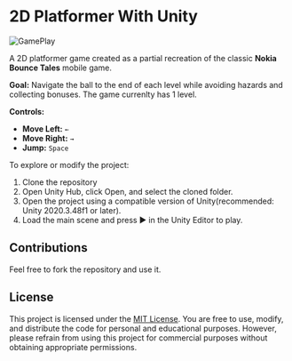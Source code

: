 #  2D Platformer With Unity 

![GamePlay](GamePlay.gif)

A 2D platformer game created as a partial recreation of the classic **Nokia Bounce Tales** mobile game.

**Goal:** Navigate the ball to the end of each level while avoiding hazards and collecting bonuses. The game currenlty has 1 level.

**Controls:**
- **Move Left:** `←`
- **Move Right:** `→`
- **Jump:** `Space`

To explore or modify the project:
1. Clone the repository
2. Open Unity Hub, click Open, and select the cloned folder.
3. Open the project using a compatible version of Unity(recommended: Unity 2020.3.48f1 or later).
4. Load the main scene and press ▶ in the Unity Editor to play.

## Contributions
Feel free to fork the repository and use it.

## License
This project is licensed under the [MIT License](LICENSE). You are free to use, modify, and distribute the code for personal and educational purposes. However, please refrain from using this project for commercial purposes without obtaining appropriate permissions.

